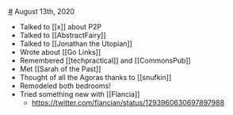 [#](#) August 13th, 2020
- Talked to [[x]] about P2P
- Talked to [[AbstractFairy]]
- Talked to [[Jonathan the Utopian]]
- Wrote about [[Go Links]]
- Remembered [[techpractical]] and [[CommonsPub]]
- Met [[Sarah of the Past]]
- Thought of all the Agoras thanks to [[snufkin]]
- Remodeled both bedrooms!
- Tried something new with [[Flancia]]
    - https://twitter.com/flancian/status/1293960630697897988

